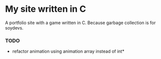 # My site written in C
A portfolio site with a game written in C. Because garbage collection is for soydevs.


### TODO
- refactor animation using animation array instead of int*